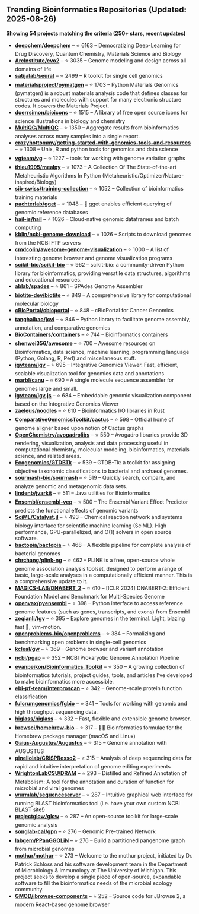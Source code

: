 ## Trending Bioinformatics Repositories (Updated: 2025-08-26)

**Showing 54 projects matching the criteria (250+ stars, recent updates)**

- **[deepchem/deepchem](https://github.com/deepchem/deepchem)** – ⭐ 6163 – Democratizing Deep-Learning for Drug Discovery, Quantum Chemistry, Materials Science and Biology
- **[ArcInstitute/evo2](https://github.com/ArcInstitute/evo2)** – ⭐ 3035 – Genome modeling and design across all domains of life
- **[satijalab/seurat](https://github.com/satijalab/seurat)** – ⭐ 2499 – R toolkit for single cell genomics
- **[materialsproject/pymatgen](https://github.com/materialsproject/pymatgen)** – ⭐ 1703 – Python Materials Genomics (pymatgen) is a robust materials analysis code that defines classes for structures and molecules with support for many electronic structure codes. It powers the Materials Project.
- **[duerrsimon/bioicons](https://github.com/duerrsimon/bioicons)** – ⭐ 1515 – A library of free open source icons for science illustrations in biology and chemistry
- **[MultiQC/MultiQC](https://github.com/MultiQC/MultiQC)** – ⭐ 1350 – Aggregate results from bioinformatics analyses across many samples into a single report.
- **[crazyhottommy/getting-started-with-genomics-tools-and-resources](https://github.com/crazyhottommy/getting-started-with-genomics-tools-and-resources)** – ⭐ 1308 – Unix, R and python tools for genomics and data science
- **[vgteam/vg](https://github.com/vgteam/vg)** – ⭐ 1227 – tools for working with genome variation graphs
- **[thieu1995/mealpy](https://github.com/thieu1995/mealpy)** – ⭐ 1073 – A Collection Of The State-of-the-art Metaheuristic Algorithms In Python (Metaheuristic/Optimizer/Nature-inspired/Biology)
- **[sib-swiss/training-collection](https://github.com/sib-swiss/training-collection)** – ⭐ 1052 – Collection of bioinformatics training materials
- **[pachterlab/gget](https://github.com/pachterlab/gget)** – ⭐ 1048 – 🧬 gget enables efficient querying of genomic reference databases
- **[hail-is/hail](https://github.com/hail-is/hail)** – ⭐ 1026 – Cloud-native genomic dataframes and batch computing
- **[kblin/ncbi-genome-download](https://github.com/kblin/ncbi-genome-download)** – ⭐ 1026 – Scripts to download genomes from the NCBI FTP servers
- **[cmdcolin/awesome-genome-visualization](https://github.com/cmdcolin/awesome-genome-visualization)** – ⭐ 1000 – A list of interesting genome browser and genome visualization programs
- **[scikit-bio/scikit-bio](https://github.com/scikit-bio/scikit-bio)** – ⭐ 962 – scikit-bio: a community-driven Python library for bioinformatics, providing versatile data structures, algorithms and educational resources.
- **[ablab/spades](https://github.com/ablab/spades)** – ⭐ 861 – SPAdes Genome Assembler
- **[biotite-dev/biotite](https://github.com/biotite-dev/biotite)** – ⭐ 849 – A comprehensive library for computational molecular biology
- **[cBioPortal/cbioportal](https://github.com/cBioPortal/cbioportal)** – ⭐ 848 – cBioPortal for Cancer Genomics
- **[tanghaibao/jcvi](https://github.com/tanghaibao/jcvi)** – ⭐ 846 – Python library to facilitate genome assembly, annotation, and comparative genomics
- **[BioContainers/containers](https://github.com/BioContainers/containers)** – ⭐ 744 – Bioinformatics containers
- **[shenwei356/awesome](https://github.com/shenwei356/awesome)** – ⭐ 700 – Awesome resources on Bioinformatics, data science, machine learning, programming language (Python, Golang, R, Perl) and miscellaneous stuff.
- **[igvteam/igv](https://github.com/igvteam/igv)** – ⭐ 695 – Integrative Genomics Viewer. Fast, efficient, scalable visualization tool for genomics data and annotations
- **[marbl/canu](https://github.com/marbl/canu)** – ⭐ 690 – A single molecule sequence assembler for genomes large and small.
- **[igvteam/igv.js](https://github.com/igvteam/igv.js)** – ⭐ 684 – Embeddable genomic visualization component based on the Integrative Genomics Viewer
- **[zaeleus/noodles](https://github.com/zaeleus/noodles)** – ⭐ 610 – Bioinformatics I/O libraries in Rust
- **[ComparativeGenomicsToolkit/cactus](https://github.com/ComparativeGenomicsToolkit/cactus)** – ⭐ 598 – Official home of genome aligner based upon notion of Cactus graphs
- **[OpenChemistry/avogadrolibs](https://github.com/OpenChemistry/avogadrolibs)** – ⭐ 550 – Avogadro libraries provide 3D rendering, visualization, analysis and data processing useful in computational chemistry, molecular modeling, bioinformatics, materials science, and related areas.
- **[Ecogenomics/GTDBTk](https://github.com/Ecogenomics/GTDBTk)** – ⭐ 539 – GTDB-Tk: a toolkit for assigning objective taxonomic classifications to bacterial and archaeal genomes.
- **[sourmash-bio/sourmash](https://github.com/sourmash-bio/sourmash)** – ⭐ 519 – Quickly search, compare, and analyze genomic and metagenomic data sets.
- **[lindenb/jvarkit](https://github.com/lindenb/jvarkit)** – ⭐ 511 – Java utilities for Bioinformatics
- **[Ensembl/ensembl-vep](https://github.com/Ensembl/ensembl-vep)** – ⭐ 500 – The Ensembl Variant Effect Predictor predicts the functional effects of genomic variants
- **[SciML/Catalyst.jl](https://github.com/SciML/Catalyst.jl)** – ⭐ 493 – Chemical reaction network and systems biology interface for scientific machine learning (SciML). High performance, GPU-parallelized, and O(1) solvers in open source software.
- **[bactopia/bactopia](https://github.com/bactopia/bactopia)** – ⭐ 468 – A flexible pipeline for complete analysis of bacterial genomes
- **[chrchang/plink-ng](https://github.com/chrchang/plink-ng)** – ⭐ 462 – PLINK is a free, open-source whole genome association analysis toolset, designed to perform a range of basic, large-scale analyses in a computationally efficient manner.  This is a comprehensive update to it.
- **[MAGICS-LAB/DNABERT_2](https://github.com/MAGICS-LAB/DNABERT_2)** – ⭐ 410 – [ICLR 2024] DNABERT-2: Efficient Foundation Model and Benchmark for Multi-Species Genome
- **[openvax/pyensembl](https://github.com/openvax/pyensembl)** – ⭐ 398 – Python interface to access reference genome features (such as genes, transcripts, and exons) from Ensembl
- **[zeqianli/tgv](https://github.com/zeqianli/tgv)** – ⭐ 395 – Explore genomes in the terminal. Light, blazing fast 🚀, vim-motion.
- **[openproblems-bio/openproblems](https://github.com/openproblems-bio/openproblems)** – ⭐ 384 – Formalizing and benchmarking open problems in single-cell genomics
- **[kcleal/gw](https://github.com/kcleal/gw)** – ⭐ 369 – Genome browser and variant annotation
- **[ncbi/pgap](https://github.com/ncbi/pgap)** – ⭐ 352 – NCBI Prokaryotic Genome Annotation Pipeline
- **[evanpeikon/Bioinformatics_Toolkit](https://github.com/evanpeikon/Bioinformatics_Toolkit)** – ⭐ 350 – A growing collection of bioinformatics tutorials, project guides, tools, and articles I’ve developed to make bioinformatics more accessible.
- **[ebi-pf-team/interproscan](https://github.com/ebi-pf-team/interproscan)** – ⭐ 342 – Genome-scale protein function classification
- **[fulcrumgenomics/fgbio](https://github.com/fulcrumgenomics/fgbio)** – ⭐ 341 – Tools for working with genomic and high throughput sequencing data.
- **[higlass/higlass](https://github.com/higlass/higlass)** – ⭐ 332 – Fast, flexible and extensible genome browser.
- **[brewsci/homebrew-bio](https://github.com/brewsci/homebrew-bio)** – ⭐ 317 – :beer::microscope: Bioinformatics formulae for the Homebrew package manager (macOS and Linux)
- **[Gaius-Augustus/Augustus](https://github.com/Gaius-Augustus/Augustus)** – ⭐ 315 – Genome annotation with AUGUSTUS
- **[pinellolab/CRISPResso2](https://github.com/pinellolab/CRISPResso2)** – ⭐ 315 – Analysis of deep sequencing data for rapid and intuitive interpretation of genome editing experiments
- **[WrightonLabCSU/DRAM](https://github.com/WrightonLabCSU/DRAM)** – ⭐ 293 – Distilled and Refined Annotation of Metabolism: A tool for the annotation and curation of function for microbial and viral genomes
- **[wurmlab/sequenceserver](https://github.com/wurmlab/sequenceserver)** – ⭐ 287 – Intuitive graphical web interface for running BLAST bioinformatics tool (i.e. have your own custom NCBI BLAST site!)
- **[projectglow/glow](https://github.com/projectglow/glow)** – ⭐ 287 – An open-source toolkit for large-scale genomic analysis
- **[songlab-cal/gpn](https://github.com/songlab-cal/gpn)** – ⭐ 276 – Genomic Pre-trained Network
- **[labgem/PPanGGOLiN](https://github.com/labgem/PPanGGOLiN)** – ⭐ 276 – Build a partitioned pangenome graph from microbial genomes
- **[mothur/mothur](https://github.com/mothur/mothur)** – ⭐ 273 – Welcome to the mothur project, initiated by Dr. Patrick Schloss and his software development team in the Department of Microbiology & Immunology at The University of Michigan. This project seeks to develop a single piece of open-source, expandable software to fill the bioinformatics needs of the microbial ecology community.
- **[GMOD/jbrowse-components](https://github.com/GMOD/jbrowse-components)** – ⭐ 252 – Source code for JBrowse 2, a modern React-based genome browser
